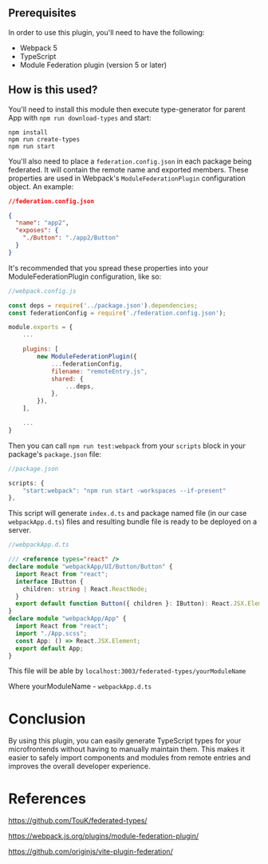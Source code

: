 ## Prerequisites

In order to use this plugin, you'll need to have the following:

- Webpack 5
- TypeScript
- Module Federation plugin (version 5 or later)

## How is this used?

You'll need to install this module then execute type-generator for parent App with `npm run download-types` and start:

```
npm install
npm run create-types
npm run start
```

You'll also need to place a `federation.config.json` in each package being federated. It will contain the remote name and exported members. These properties are used in Webpack's `ModuleFederationPlugin` configuration object. An example:

```json
//federation.config.json

{
  "name": "app2",
  "exposes": {
    "./Button": "./app2/Button"
  }
}
```

It's recommended that you spread these properties into your ModuleFederationPlugin configuration, like so:

```javascript
//webpack.config.js

const deps = require('../package.json').dependencies;
const federationConfig = require('./federation.config.json');

module.exports = {
    ...

    plugins: [
        new ModuleFederationPlugin({
            ...federationConfig,
            filename: "remoteEntry.js",
            shared: {
                ...deps,
            },
        }),
    ],

    ...
}

```

Then you can call `npm run test:webpack` from your `scripts` block in your package's `package.json` file:

```javascript
//package.json

scripts: {
    "start:webpack": "npm run start -workspaces --if-present"
},
```

This script will generate `index.d.ts` and package named file (in our case `webpackApp.d.ts`) files and resulting bundle file is ready to be deployed on a server.

```typescript
//webpackApp.d.ts

/// <reference types="react" />
declare module "webpackApp/UI/Button/Button" {
  import React from "react";
  interface IButton {
    children: string | React.ReactNode;
  }
  export default function Button({ children }: IButton): React.JSX.Element;
}
declare module "webpackApp/App" {
  import React from "react";
  import "./App.scss";
  const App: () => React.JSX.Element;
  export default App;
}
```

This file will be able by `localhost:3003/federated-types/yourModuleName`

Where yourModuleName - `webpackApp.d.ts`

# Conclusion

By using this plugin, you can easily generate TypeScript types for your microfrontends without having to manually maintain them. This makes it easier to safely import components and modules from remote entries and improves the overall developer experience.

# References

https://github.com/TouK/federated-types/

https://webpack.js.org/plugins/module-federation-plugin/

https://github.com/originjs/vite-plugin-federation/
